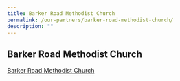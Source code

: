 ```yaml
---
title: Barker Road Methodist Church
permalink: /our-partners/barker-road-methodist-church/
description: ""
---
```

## **Barker Road Methodist Church**


[Barker Road Methodist Church](https://www.brmc.org.sg/)